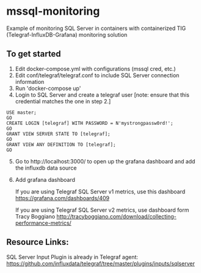 # mssql-monitoring
Example of monitoring SQL Server in containers with containerized TIG (Telegraf-InfluxDB-Grafana) monitoring solution 

## To get started

1. Edit docker-compose.yml with configurations (mssql cred, etc.)
2. Edit conf/telegraf/telegraf.conf to include SQL Server connection information 
3. Run 'docker-compose up'
4. Login to SQL Server and create a telegraf user [note: ensure that this credential matches the one in step 2.]

```
USE master;
GO
CREATE LOGIN [telegraf] WITH PASSWORD = N'mystrongpassw0rd!';
GO
GRANT VIEW SERVER STATE TO [telegraf];
GO
GRANT VIEW ANY DEFINITION TO [telegraf];
GO
```
5. Go to http://localhost:3000/ to open up the grafana dashboard and add the influxdb data source
6. Add grafana dashboard 
    
    If you are using Telegraf SQL Server v1 metrics, use this dashboard https://grafana.com/dashboards/409  
    
    If you are using Telegraf SQL Server v2 metrics, use dashboard form Tracy Boggiano http://tracyboggiano.com/download/collecting-performance-metrics/ 

## Resource Links:

SQL Server Input Plugin is already in Telegraf agent:
https://github.com/influxdata/telegraf/tree/master/plugins/inputs/sqlserver 

